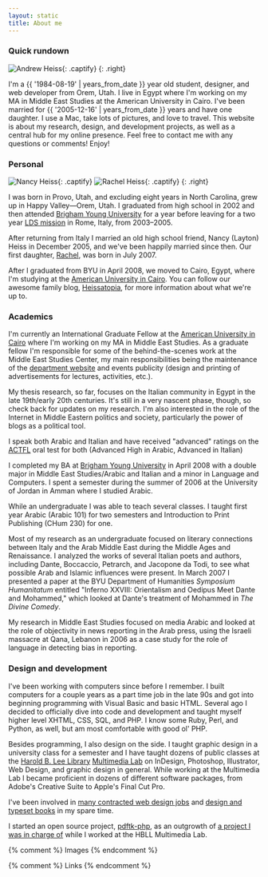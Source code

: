 ```yaml
---
layout: static
title: About me
---
```


### Quick rundown ###

![Andrew Heiss][andrew]{: .captify}
{: .right}

I'm a {{ '1984-08-19' | years_from_date }} year old student, designer, and web developer from Orem, Utah. I live in Egypt where I'm working on my MA in Middle East Studies at the American University in Cairo. I've been married for {{ '2005-12-16' | years_from_date }} years and have one daughter. I use a Mac, take lots of pictures, and love to travel. This website is about my research, design, and development projects, as well as a central hub for my online presence. Feel free to contact me with any questions or comments! Enjoy!

### Personal ###

![Nancy Heiss][nancy]{: .captify}
![Rachel Heiss][rachel]{: .captify}
{: .right}

I was born in Provo, Utah, and excluding eight years in North Carolina, grew up in Happy Valley—Orem, Utah. I graduated from high school in 2002 and then attended [Brigham Young University][byu] for a year before leaving for a two year [LDS mission][mission] in Rome, Italy, from 2003–2005.

After returning from Italy I married an old high school friend, Nancy (Layton) Heiss in December 2005, and we've been happily married since then. Our first daughter, [Rachel][rachel-born], was born in July 2007.

After I graduated from BYU in April 2008, we moved to Cairo, Egypt, where I'm studying at the [American University in Cairo][auc]. You can follow our awesome family blog, [Heissatopia][heissatopia], for more information about what we're up to.

### Academics ###

I'm currently an International Graduate Fellow at the [American University in Cairo][auc] where I'm working on my MA in Middle East Studies. As a graduate fellow I'm responsible for some of the behind-the-scenes work at the Middle East Studies Center, my main responsibilities being the maintenance of the [department website][mesc] and events publicity (design and printing of advertisements for lectures, activities, etc.).

My thesis research, so far, focuses on the Italian community in Egypt in the late 19th/early 20th centuries. It's still in a very nascent phase, though, so check back for updates on my research. I'm also interested in the role of the Internet in Middle Eastern politics and society, particularly the power of blogs as a political tool.

I speak both Arabic and Italian and have received "advanced" ratings on the [ACTFL][actfl] oral test for both (Advanced High in Arabic, Advanced in Italian)

I completed my BA at [Brigham Young University][byu] in April 2008 with a double major in Middle East Studies/Arabic and Italian and a minor in Language and Computers. I spent a semester during the summer of 2006 at the University of Jordan in Amman where I studied Arabic.

While an undergraduate I was able to teach several classes. I taught first year Arabic (Arabic 101) for two semesters and Introduction to Print Publishing (CHum 230) for one.

Most of my research as an undergraduate focused on literary connections between Italy and the Arab Middle East during the Middle Ages and Renaissance. I analyzed the works of several Italian poets and authors, including Dante, Boccaccio, Petrarch, and Jacopone da Todi, to see what possible Arab and Islamic influences were present. In March 2007 I presented a paper at the BYU Department of Humanities *Symposium Humanitatum* entitled "Inferno XXVIII: Orientalism and Oedipus Meet Dante and Mohammed," which looked at Dante's treatment of Mohammed in *The Divine Comedy*.

My research in Middle East Studies focused on media Arabic and looked at the role of objectivity in news reporting in the Arab press, using the Israeli massacre at Qana, Lebanon in 2006 as a case study for the role of language in detecting bias in reporting.

### Design and development ###

I've been working with computers since before I remember. I built computers for a couple years as a part time job in the late 90s and got into beginning programming with Visual Basic and basic HTML. Several ago I decided to officially dive into code and development and taught myself higher level XHTML, CSS, SQL, and PHP. I know some Ruby, Perl, and Python, as well, but am most comfortable with good ol' PHP.

Besides programming, I also design on the side. I taught graphic design in a university class for a semester and I have taught dozens of public classes at the [Harold B. Lee Library][hbll] [Multimedia Lab][mmlab] on InDesign, Photoshop, Illustrator, Web Design, and graphic design in general. While working at the Multimedia Lab I became proficient in dozens of different software packages, from Adobe's Creative Suite to Apple's Final Cut Pro.

I've been involved in [many contracted web design jobs](/portfolio/) and [design and typeset books](/portfolio/) in my spare time.

I started an open source project, [pdftk-php][pdftk-php], as an outgrowth of [a project I was in charge of][mmlab] while I worked at the HBLL Multimedia Lab.

{% comment %} 
Images 
{% endcomment %}

[andrew]: http://www.andrewheiss.com/images/andrew-heiss.jpg "Andrew Heiss"
[nancy]: http://www.andrewheiss.com/images/nancy.jpg "Nancy Heiss"
[rachel]: http://www.andrewheiss.com/images/rachel.jpg "Rachel Heiss"

{% comment %} 
Links 
{% endcomment %}

[byu]: http://www.byu.edu "Brigham Young University"
[mission]: http://newsroom.lds.org/ldsnewsroom/eng/background-information/missionary-program "Missionary Program - LDS Newsroom"
[rachel-born]: http://www.heissatopia.com/search/label/Rachel "Heissatopia: Rachel"
[auc]: http://www.aucegypt.edu/Pages/default.aspx "The American University in Cairo"
[heissatopia]: http://www.heissatopia.com/ "Heissatopia"
[mesc]: http://www.aucegypt.edu/academics/mesc/Pages/default.aspx "Middle East Studies Center"
[actfl]: http://www.actfl.org/i4a/pages/index.cfm?pageid=3642
[hbll]: http://lib.byu.edu/ "Harold B. Lee Library"
[mmlab]: https://mmlab.lib.byu.edu/mmlab/ "HBLL Multimedia Lab"
[pdftk-php]: http://code.google.com/p/pdftk-php/ "pdftk-php - Google Code"